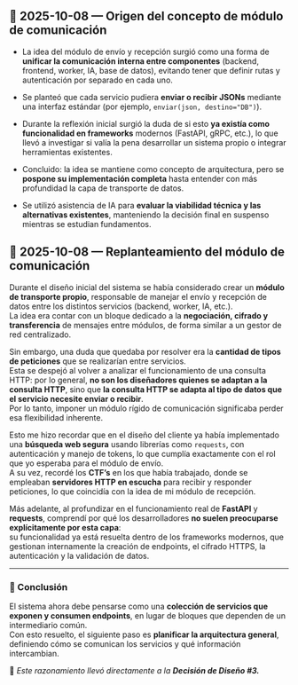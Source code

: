 ## 🧭 2025-10-08 — Origen del concepto de módulo de comunicación

- La idea del módulo de envío y recepción surgió como una forma de **unificar la comunicación interna entre componentes** (backend, frontend, worker, IA, base de datos), evitando tener que definir rutas y autenticación por separado en cada uno.
  
- Se planteó que cada servicio pudiera **enviar o recibir JSONs** mediante una interfaz estándar (por ejemplo, `enviar(json, destino="DB")`).
  
- Durante la reflexión inicial surgió la duda de si esto **ya existía como funcionalidad en frameworks** modernos (FastAPI, gRPC, etc.), lo que llevó a investigar si valía la pena desarrollar un sistema propio o integrar herramientas existentes.
  
- Concluido: la idea se mantiene como concepto de arquitectura, pero se **pospone su implementación completa** hasta entender con más profundidad la capa de transporte de datos.
  
- Se utilizó asistencia de IA para **evaluar la viabilidad técnica y las alternativas existentes**, manteniendo la decisión final en suspenso mientras se estudian fundamentos.





## 🧭 2025-10-08 — Replanteamiento del módulo de comunicación

Durante el diseño inicial del sistema se había considerado crear un **módulo de transporte propio**, responsable de manejar el envío y recepción de datos entre los distintos servicios (backend, worker, IA, etc.).  
La idea era contar con un bloque dedicado a la **negociación, cifrado y transferencia** de mensajes entre módulos, de forma similar a un gestor de red centralizado.

Sin embargo, una duda que quedaba por resolver era la **cantidad de tipos de peticiones** que se realizarían entre servicios.  
Esta se despejó al volver a analizar el funcionamiento de una consulta HTTP: por lo general, **no son los diseñadores quienes se adaptan a la consulta HTTP**, sino que **la consulta HTTP se adapta al tipo de datos que el servicio necesite enviar o recibir**.  
Por lo tanto, imponer un módulo rígido de comunicación significaba perder esa flexibilidad inherente.

Esto me hizo recordar que en el diseño del cliente ya había implementado una **búsqueda web segura** usando librerías como `requests`, con autenticación y manejo de tokens, lo que cumplía exactamente con el rol que yo esperaba para el módulo de envío.  
A su vez, recordé los **CTF’s** en los que había trabajado, donde se empleaban **servidores HTTP en escucha** para recibir y responder peticiones, lo que coincidía con la idea de mi módulo de recepción.

Más adelante, al profundizar en el funcionamiento real de **FastAPI** y **requests**, comprendí por qué los desarrolladores **no suelen preocuparse explícitamente por esta capa**:  
su funcionalidad ya está resuelta dentro de los frameworks modernos, que gestionan internamente la creación de endpoints, el cifrado HTTPS, la autenticación y la validación de datos.

---

### 🧩 Conclusión

El sistema ahora debe pensarse como una **colección de servicios que exponen y consumen endpoints**, en lugar de bloques que dependen de un intermediario común.  
Con esto resuelto, el siguiente paso es **planificar la arquitectura general**, definiendo cómo se comunican los servicios y qué información intercambian.

🧱 *Este razonamiento llevó directamente a la **Decisión de Diseño #3.***
